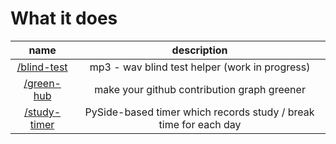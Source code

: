# What it does

|                               name                               |                                description                                |
| :--------------------------------------------------------------: | :-----------------------------------------------------------------------: |
| [/blind-test](./blind-test/)                                     | mp3 - wav blind test helper (work in progress)                            |
| [/green-hub](./green-hub/)                                       | make your github contribution graph greener                               |
| [/study-timer](./study-timer/)                                   | PySide-based timer which records study / break time for each day          |
